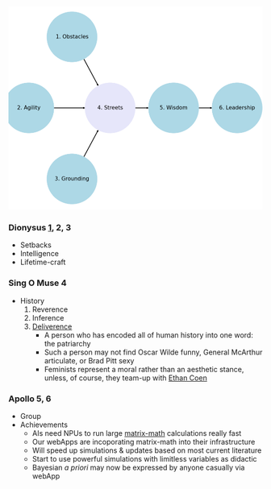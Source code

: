 ![](shruti.png)

### Dionysus [1](https://abikesa.github.io/feminism/), 2, 3
- Setbacks
- Intelligence
- Lifetime-craft

### Sing O Muse 4
- History
   1. Reverence
   2. Inference
   3. [Deliverence](https://abikesa.github.io/schoolofresentment/)
      - A person who has encoded all of human history into one word: the patriarchy 
      - Such a person may not find Oscar Wilde funny, General McArthur articulate, or Brad Pitt sexy 
      - Feminists represent a moral rather than an aesthetic stance, unless, of course, they team-up with [Ethan Coen](https://www.youtube.com/watch?v=Oy0RYiQRWUk)

### Apollo 5, 6
- Group
- Achievements
   - AIs need NPUs to run large [matrix-math](https://www.youtube.com/watch?v=uHEPBzYick0) calculations really fast
   - Our webApps are incoporating matrix-math into their infrastructure
   - Will speed up simulations & updates based on most current literature
   - Start to use powerful simulations with limitless variables as didactic
   - Bayesian *a priori* may now be expressed by anyone casually via webApp
